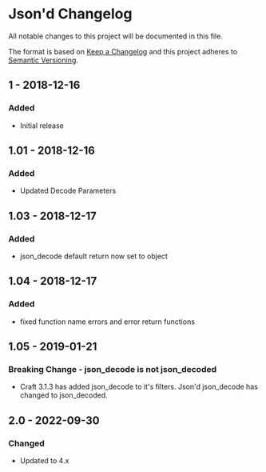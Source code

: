 # Json'd Changelog

All notable changes to this project will be documented in this file.

The format is based on [Keep a Changelog](http://keepachangelog.com/) and this project adheres to [Semantic Versioning](http://semver.org/).

## 1 - 2018-12-16
### Added
- Initial release

## 1.01 - 2018-12-16
### Added
- Updated Decode Parameters

## 1.03 - 2018-12-17
### Added
- json_decode default return now set to object

## 1.04 - 2018-12-17
### Added
- fixed function name errors and error return functions

## 1.05 - 2019-01-21
### Breaking Change - json_decode is not json_decoded
- Craft 3.1.3 has added json_decode to it's filters. Json'd json_decode has changed to json_decoded.

## 2.0  - 2022-09-30
### Changed
- Updated to 4.x